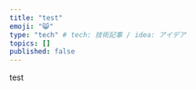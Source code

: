 ```yaml
---
title: "test"
emoji: "😸"
type: "tech" # tech: 技術記事 / idea: アイデア
topics: []
published: false
---
```

test
